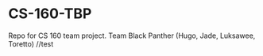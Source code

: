 # CS-160-TBP
Repo for CS 160 team project. Team Black Panther (Hugo, Jade, Luksawee, Toretto)
//test


